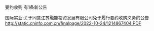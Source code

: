 要约收购 有1条新公告 

国际实业:关于同意江苏融能投资发展有限公司免于履行要约收购义务的公告 http://static.cninfo.com.cn/finalpage/2022-10-24/1214867404.PDF 

